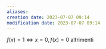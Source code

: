 ```yaml
---
aliases: 
creation date: 2023-07-07 09:14
modification date: 2023-07-07 09:14
---
```


$f(x) = 1 \iff x = 0, f(x) = 0$ altrimenti